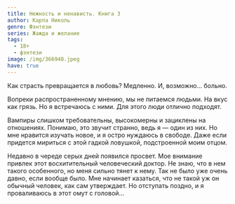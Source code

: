 ```yaml
---
title: Нежность и ненависть. Книга 3
author: Карла Николь
genre: Фэнтези
series: Жажда и желание
tags:
  - 18+
  - фэнтези
image: /img/366948.jpeg
have: true
---
```

Как страсть превращается в любовь? Медленно. И, возможно… больно.

Вопреки распространенному мнению, мы не питаемся людьми. На вкус как грязь. Но я встречаюсь с ними. Для этого люди отлично подходят.

Вампиры слишком требовательны, высокомерны и зациклены на отношениях. Понимаю, это звучит странно, ведь я — один из них. Но мне нравится изучать новое, и я остро нуждаюсь в свободе. Даже если придется мириться с этой гадкой ловушкой, подстроенной моим отцом.

Недавно в череде серых дней появился просвет. Мое внимание привлек этот восхитительный человеческий доктор. Не знаю, что в нем такого особенного, но меня сильно тянет к нему. Так не было уже очень давно, если вообще было. Мне начинает казаться, что не такой уж он обычный человек, как сам утверждает. Но отступать поздно, и я проваливаюсь в этот омут с головой…